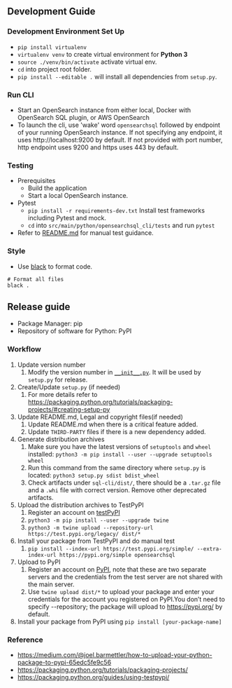 ## Development Guide
### Development Environment Set Up
- `pip install virtualenv`
- `virtualenv venv` to create virtual environment for **Python 3**
- `source ./venv/bin/activate` activate virtual env.
- `cd` into project root folder.
- `pip install --editable .` will install all dependencies from `setup.py`.

### Run CLI
- Start an OpenSearch instance from either local, Docker with OpenSearch SQL plugin, or AWS OpenSearch
- To launch the cli, use 'wake' word `opensearchsql` followed by endpoint of your running OpenSearch instance. If not specifying any endpoint, it uses http://localhost:9200 by default. If not provided with port number, http endpoint uses 9200 and https uses 443 by default.

### Testing
- Prerequisites
    - Build the application
    - Start a local OpenSearch instance.
- Pytest
    - `pip install -r requirements-dev.txt` Install test frameworks including Pytest and mock.
    - `cd` into `src/main/python/opensearchsql_cli/tests` and run `pytest`
- Refer to [README.md](src/main/python/opensearchsql_cli/tests/README.md) for manual test guidance.

### Style
- Use [black](https://github.com/psf/black) to format code.
```
# Format all files
black .
```

## Release guide

- Package Manager: pip
- Repository of software for Python: PyPI

### Workflow

1. Update version number
    1. Modify the version number in [`__init__.py`](`src/main/python/opensearchsql_cli/__init__.py`). It will be used by `setup.py` for release.
2. Create/Update `setup.py` (if needed)
    1. For more details refer to https://packaging.python.org/tutorials/packaging-projects/#creating-setup-py 
3. Update README.md, Legal and copyright files(if needed)
    1. Update README.md when there is a critical feature added.
    2. Update `THIRD-PARTY` files if there is a new dependency added.
4. Generate distribution archives
    1. Make sure you have the latest versions of `setuptools` and `wheel` installed:  `python3 -m pip install --user --upgrade setuptools wheel`
    2. Run this command from the same directory where `setup.py` is located: `python3 setup.py sdist bdist_wheel`
    3. Check artifacts under `sql-cli/dist/`, there should be a `.tar.gz` file and a `.whi` file with correct version. Remove other deprecated artifacts.
5. Upload the distribution archives to TestPyPI
    1. Register an account on [testPyPI](https://test.pypi.org/)
    2. `python3 -m pip install --user --upgrade twine`
    3. `python3 -m twine upload --repository-url https://test.pypi.org/legacy/ dist/*`
6. Install your package from TestPyPI and do manual test
    1. `pip install --index-url https://test.pypi.org/simple/ --extra-index-url https://pypi.org/simple opensearchsql`
7. Upload to PyPI
    1. Register an account on [PyPI](https://pypi.org/), note that these are two separate servers and the credentials from the test server are not shared with the main server.
    2. Use `twine upload dist/*` to upload your package and enter your credentials for the account you registered on PyPI.You don’t need to specify --repository; the package will upload to https://pypi.org/ by default.
8. Install your package from PyPI using `pip install [your-package-name]`

### Reference
- https://medium.com/@joel.barmettler/how-to-upload-your-python-package-to-pypi-65edc5fe9c56
- https://packaging.python.org/tutorials/packaging-projects/
- https://packaging.python.org/guides/using-testpypi/